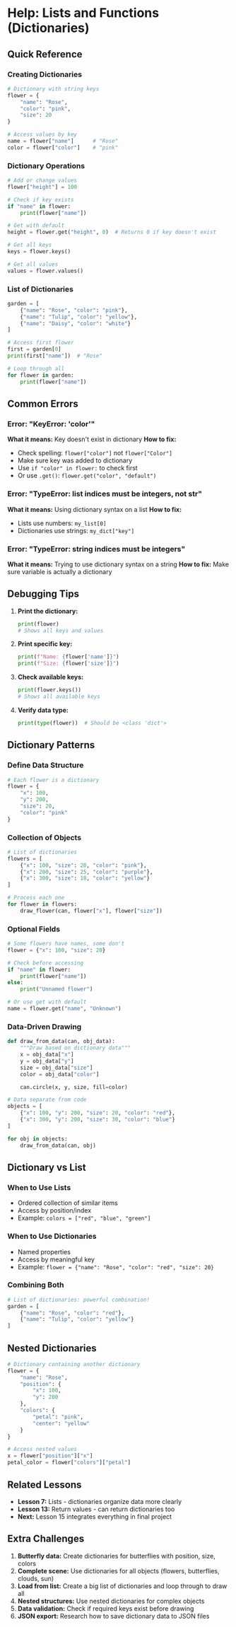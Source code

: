 # Help: Lists and Functions (Dictionaries)

## Quick Reference

### Creating Dictionaries
```python
# Dictionary with string keys
flower = {
    "name": "Rose",
    "color": "pink",
    "size": 20
}

# Access values by key
name = flower["name"]      # "Rose"
color = flower["color"]    # "pink"
```

### Dictionary Operations
```python
# Add or change values
flower["height"] = 100

# Check if key exists
if "name" in flower:
    print(flower["name"])

# Get with default
height = flower.get("height", 0)  # Returns 0 if key doesn't exist

# Get all keys
keys = flower.keys()

# Get all values
values = flower.values()
```

### List of Dictionaries
```python
garden = [
    {"name": "Rose", "color": "pink"},
    {"name": "Tulip", "color": "yellow"},
    {"name": "Daisy", "color": "white"}
]

# Access first flower
first = garden[0]
print(first["name"])  # "Rose"

# Loop through all
for flower in garden:
    print(flower["name"])
```

## Common Errors

### Error: "KeyError: 'color'"
**What it means:** Key doesn't exist in dictionary
**How to fix:**
- Check spelling: `flower["color"]` not `flower["Color"]`
- Make sure key was added to dictionary
- Use `if "color" in flower:` to check first
- Or use `.get()`: `flower.get("color", "default")`

### Error: "TypeError: list indices must be integers, not str"
**What it means:** Using dictionary syntax on a list
**How to fix:**
- Lists use numbers: `my_list[0]`
- Dictionaries use strings: `my_dict["key"]`

### Error: "TypeError: string indices must be integers"
**What it means:** Trying to use dictionary syntax on a string
**How to fix:** Make sure variable is actually a dictionary

## Debugging Tips

1. **Print the dictionary:**
   ```python
   print(flower)
   # Shows all keys and values
   ```

2. **Print specific key:**
   ```python
   print(f"Name: {flower['name']}")
   print(f"Size: {flower['size']}")
   ```

3. **Check available keys:**
   ```python
   print(flower.keys())
   # Shows all available keys
   ```

4. **Verify data type:**
   ```python
   print(type(flower))  # Should be <class 'dict'>
   ```

## Dictionary Patterns

### Define Data Structure
```python
# Each flower is a dictionary
flower = {
    "x": 100,
    "y": 200,
    "size": 20,
    "color": "pink"
}
```

### Collection of Objects
```python
# List of dictionaries
flowers = [
    {"x": 100, "size": 20, "color": "pink"},
    {"x": 200, "size": 25, "color": "purple"},
    {"x": 300, "size": 18, "color": "yellow"}
]

# Process each one
for flower in flowers:
    draw_flower(can, flower["x"], flower["size"])
```

### Optional Fields
```python
# Some flowers have names, some don't
flower = {"x": 100, "size": 20}

# Check before accessing
if "name" in flower:
    print(flower["name"])
else:
    print("Unnamed flower")

# Or use get with default
name = flower.get("name", "Unknown")
```

### Data-Driven Drawing
```python
def draw_from_data(can, obj_data):
    """Draw based on dictionary data"""
    x = obj_data["x"]
    y = obj_data["y"]
    size = obj_data["size"]
    color = obj_data["color"]

    can.circle(x, y, size, fill=color)

# Data separate from code
objects = [
    {"x": 100, "y": 200, "size": 20, "color": "red"},
    {"x": 300, "y": 200, "size": 30, "color": "blue"}
]

for obj in objects:
    draw_from_data(can, obj)
```

## Dictionary vs List

### When to Use Lists
- Ordered collection of similar items
- Access by position/index
- Example: `colors = ["red", "blue", "green"]`

### When to Use Dictionaries
- Named properties
- Access by meaningful key
- Example: `flower = {"name": "Rose", "color": "red", "size": 20}`

### Combining Both
```python
# List of dictionaries: powerful combination!
garden = [
    {"name": "Rose", "color": "red"},
    {"name": "Tulip", "color": "yellow"}
]
```

## Nested Dictionaries

```python
# Dictionary containing another dictionary
flower = {
    "name": "Rose",
    "position": {
        "x": 100,
        "y": 200
    },
    "colors": {
        "petal": "pink",
        "center": "yellow"
    }
}

# Access nested values
x = flower["position"]["x"]
petal_color = flower["colors"]["petal"]
```

## Related Lessons
- **Lesson 7:** Lists - dictionaries organize data more clearly
- **Lesson 13:** Return values - can return dictionaries too
- **Next:** Lesson 15 integrates everything in final project

## Extra Challenges

1. **Butterfly data:** Create dictionaries for butterflies with position, size, colors
2. **Complete scene:** Use dictionaries for all objects (flowers, butterflies, clouds, sun)
3. **Load from list:** Create a big list of dictionaries and loop through to draw all
4. **Nested structures:** Use nested dictionaries for complex objects
5. **Data validation:** Check if required keys exist before drawing
6. **JSON export:** Research how to save dictionary data to JSON files
